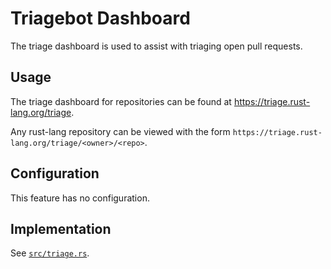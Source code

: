 # Triagebot Dashboard

The triage dashboard is used to assist with triaging open pull requests.

## Usage

The triage dashboard for repositories can be found at <https://triage.rust-lang.org/triage>.

Any rust-lang repository can be viewed with the form `https://triage.rust-lang.org/triage/<owner>/<repo>`.

## Configuration

This feature has no configuration.

## Implementation

See [`src/triage.rs`](https://github.com/rust-lang/triagebot/blob/HEAD/src/triage.rs).
